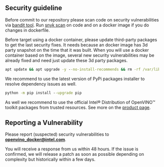 ## Security guideline

Before commit to our repository please scan code on security vulnerabilities via [bandit tool](https://github.com/PyCQA/bandit).
Run [snyk scan](https://github.com/snyk/snyk) on code and on a docker image if you do changes in dockerfile.

Before target using a docker container, please update third-party packages to get the last security fixes. 
It needs because an docker image has 3d party snapshot on the time that it was built. 
When you will use a docker container based on the image, several new security vulnerabilities may be already fixed and need just update these 3d party packages.
```cmd
apt update && apt upgrade -y --no-install-recommends && rm -rf /var/lib/apt/lists/*
```
We recommend to use the latest version of PyPi packages installer to resolve dependency issues as well.
```cmd
python -m pip install --upgrade pip
```

As well we recommend to use the official Intel® Distribution of OpenVINO™ toolkit packages from trusted resources. 
See more on the [product page](https://software.intel.com/content/www/us/en/develop/tools/openvino-toolkit/choose-download.html).

## Reporting a Vulnerability 

Please report (suspected) security vulnerabilities to
**[openvino_docker@intel.com](mailto:openvino_docker@intel.com)**. 

You will receive a response from
us within 48 hours. If the issue is confirmed, we will release a patch as soon
as possible depending on complexity but historically within a few days.